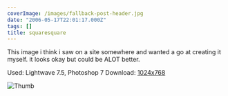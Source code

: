 ```yaml
---
coverImage: /images/fallback-post-header.jpg
date: "2006-05-17T22:01:17.000Z"
tags: []
title: squaresquare
---
```


This image i think i saw on a site somewhere and wanted a go at creating it myself. it looks okay but could be ALOT better.

Used: Lightwave 7.5, Photoshop 7
Download: [1024x768](https://www.mikecann.co.uk/Images/Art-Full/squaresquare.jpg)

![Thumb](https://www.mikecann.co.uk/Images/Art-Thumbs/squaresquare.gif "Thumb")
